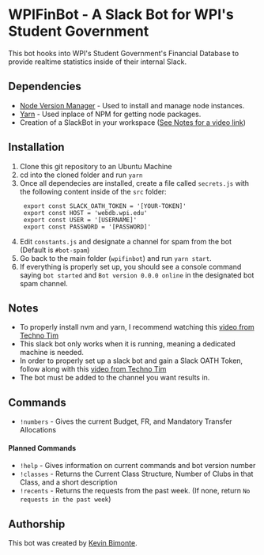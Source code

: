 # WPIFinBot - A Slack Bot for WPI's Student Government
This bot hooks into WPI's Student Government's Financial Database to provide realtime statistics inside of their internal Slack. 

## Dependencies
-  [Node Version Manager](https://github.com/nvm-sh/nvm) - Used to install and manage node instances.
-  [Yarn](https://classic.yarnpkg.com/en/docs/install#alternatives-stable) - Used inplace of NPM for getting node packages.
-  Creation of a SlackBot in your workspace ([See Notes for a video link](#notes))

## Installation
1. Clone this git repository to an Ubuntu Machine
2. cd into the cloned folder and run `yarn`
3. Once all dependecies are installed, create a file called `secrets.js` with the following content inside of the `src` folder: 
   ```
    export const SLACK_OATH_TOKEN = '[YOUR-TOKEN]'
    export const HOST = 'webdb.wpi.edu'
    export const USER = '[USERNAME]'
    export const PASSWORD = '[PASSWORD]'
   ``` 
4. Edit `constants.js` and designate a channel for spam from the bot (Default is `#bot-spam`)
5. Go back to the main folder (`wpifinbot`) and run `yarn start`.
6. If everything is properly set up, you should see a console command saying `bot started` and `Bot version 0.0.0 online` in the designated bot spam channel.

## Notes
-  To properly install nvm and yarn, I recommend watching this [video from Techno Tim](https://www.youtube.com/watch?v=kL8iGErULiw)
-  This slack bot only works when it is running, meaning a dedicated machine is needed.
-  In order to properly set up a slack bot and gain a Slack OATH Token, follow along with this [video from Techno Tim](https://www.youtube.com/watch?v=AajBk59nOgw&t=255s)
-  The bot must be added to the channel you want results in.

## Commands
-  `!numbers` - Gives the current Budget, FR, and Mandatory Transfer Allocations

#### Planned Commands
-  `!help` - Gives information on current commands and bot version number
-  `!classes` - Returns the Current Class Structure, Number of Clubs in that Class, and a short description
-  `!recents` - Returns the requests from the past week. (If none, return `No requests in the past week`)

## Authorship
This bot was created by [Kevin Bimonte](http://www.github.com/kcbimonte).
